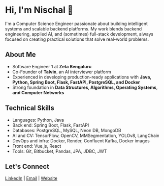# Hi, I'm Nischal 👋

I'm a Computer Science Engineer passionate about building intelligent systems and scalable backend platforms. My work blends backend engineering, applied AI, and (sometimes) full-stack development, always focused on creating practical solutions that solve real-world problems.

## About Me
- Software Engineer 1 at **Zeta Bengaluru**
- Co-Founder of **Talvio**, an AI interviewer platform
- Experienced in developing production-ready applications with **Java, Python, Spring Boot, Flask, FastAPI, PostgreSQL, and Docker**
- Strong foundation in **Data Structures, Algorithms, Operating Systems, and Computer Networks**

## Technical Skills
- Languages: Python, Java
- Back end: Spring Boot, Flask, FastAPI
- Databases: PostgreSQL, MySQL, Neon DB, MongoDB
- AI and CV: TensorFlow, OpenCV, MMSegmentation, YOLOv8, LangChain
- DevOps and infra: Docker, Render, Confluent Kafka, Docker images
- Front end: Vue.js, React
- Tools: Git, Bitbucket, Pandas, JPA, JDBC, JWT

## Let's Connect
[LinkedIn](https://www.linkedin.com/in/nischal-kashyap) | [Email](mailto:nischalkashyap826@gmail.com) | [Website](https://www.nischal-kashyap.xyz)

<!--
**nischalkashyap56/nischalkashyap56** is a ✨ _special_ ✨ repository because its `README.md` (this file) appears on your GitHub profile.
-->
